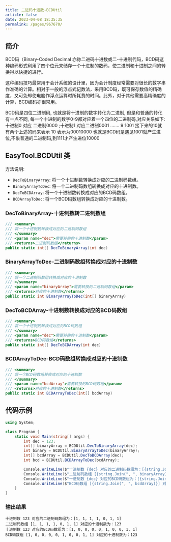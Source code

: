 ```yaml
---
title: 二进码十进数-BCDUtil
article: false
date: 2023-04-08 18:35:35
permalink: /pages/967670/
---
```


## 简介

BCD码（Binary-Coded Decimal 亦称二进码十进数或二-十进制代码，BCD码这种编码形式利用了四个位元来储存一个十进制的数码，使二进制和十进制之间的转换得以快捷的进行。

这种编码技巧最常用于会计系统的设计里，因为会计制度经常需要对很长的数字串作准确的计算。相对于一般的浮点式记数法，采用BCD码，既可保存数值的精确度，又可免却使电脑作浮点运算时所耗费的时间。此外，对于其他需要高精确度的计算，BCD编码亦很常用。

BCD码是四位二进制码, 也就是将十进制的数字转化为二进制, 但是和普通的转化有一点不同, 每一个十进制的数字0-9都对应着一个四位的二进制码,对应关系如下: 十进制0 对应 二进制0000 ;十进制1 对应二进制0001 ....... 9 1001 接下来的10就有两个上述的码来表示 10 表示为00010000 也就是BCD码是遇见1001就产生进位,不象普通的二进制码,到1111才产生进位10000

## EasyTool.BCDUtil 类

方法说明:
- `DecToBinaryArray`: 将一个十进制数转换成对应的二进制码数组。
- `BinaryArrayToDec`: 将一个二进制码数组转换成对应的十进制数。
- `DecToBCDArray`: 将一个十进制数转换成对应的BCD码数组。
- `BCDArrayToDec`: 将一个BCD码数组转换成对应的十进制数。
### DecToBinaryArray-十进制数转二进制数组

```csharp
/// <summary>
/// 将一个十进制数转换成对应的二进制码数组
/// </summary>
/// <param name="dec">需要转换的十进制数</param>
/// <returns>二进制码数组</returns>
public static int[] DecToBinaryArray(int dec)
```

### BinaryArrayToDec-二进制码数组转换成对应的十进制数

```csharp
/// <summary>
/// 将一个二进制码数组转换成对应的十进制数
/// </summary>
/// <param name="binaryArray">需要转换的二进制码数组</param>
/// <returns>对应的十进制数</returns>
public static int BinaryArrayToDec(int[] binaryArray)
```

### DecToBCDArray-十进制数转换成对应的BCD码数组

```csharp
/// <summary>
/// 将一个十进制数转换成对应的BCD码数组
/// </summary>
/// <param name="dec">需要转换的十进制数</param>
/// <returns>BCD码数组</returns>
public static int[] DecToBCDArray(int dec)

```

### BCDArrayToDec-BCD码数组转换成对应的十进制数

```csharp
/// <summary>
/// 将一个BCD码数组转换成对应的十进制数
/// </summary>
/// <param name="bcdArray">需要转换的BCD码数组</param>
/// <returns>对应的十进制数</returns>
public static int BCDArrayToDec(int[] bcdArray)
```

## 代码示例

```csharp
using System;

class Program {
    static void Main(string[] args) {
        int dec = 123;
        int[] binaryArray = BCDUtil.DecToBinaryArray(dec);
        int binary = BCDUtil.BinaryArrayToDec(binaryArray);
        int[] bcdArray = BCDUtil.DecToBCDArray(dec);
        int bcd = BCDUtil.BCDArrayToDec(bcdArray);

        Console.WriteLine($"十进制数 {dec} 对应的二进制码数组为：[{string.Join(", ", binaryArray)}]");
        Console.WriteLine($"二进制码数组 [{string.Join(", ", binaryArray)}] 对应的十进制数为：{binary}");
        Console.WriteLine($"十进制数 {dec} 对应的BCD码数组为：[{string.Join(", ", bcdArray)}]");
        Console.WriteLine($"BCD码数组 [{string.Join(", ", bcdArray)}] 对应的十进制数为：{bcd}");
    }
}
```

### 输出结果

```
十进制数 123 对应的二进制码数组为：[1, 1, 1, 1, 0, 1, 1]
二进制码数组 [1, 1, 1, 1, 0, 1, 1] 对应的十进制数为：123
十进制数 123 对应的BCD码数组为：[1, 0, 0, 0, 0, 1, 0, 0, 1, 1]
BCD码数组 [1, 0, 0, 0, 0, 1, 0, 0, 1, 1] 对应的十进制数为：123
```